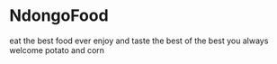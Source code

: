 # NdongoFood
eat the best food ever
enjoy and taste the best of the best
you always welcome
potato and corn 
